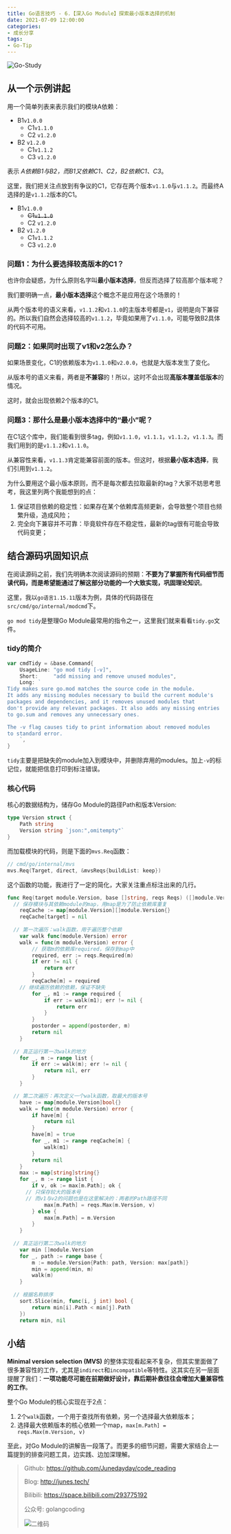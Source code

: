 ```yaml
---
title: Go语言技巧 - 6.【深入Go Module】探索最小版本选择的机制
date: 2021-07-09 12:00:00
categories: 
- 成长分享
tags:
- Go-Tip
---
```


![Go-Study](https://i.loli.net/2021/05/05/2bmr98tG3xDneL5.jpg)

## 从一个示例讲起

用一个简单列表来表示我们的模块A依赖：

- B1`v1.0.0`
  - C1`v1.1.0`
  - C2 `v1.2.0`
- B2 `v1.2.0`
  - C1`v1.1.2`
  - C3 `v1.2.0`

表示 *A依赖B1与B2，而B1又依赖C1、C2，B2依赖C1、C3*。

这里，我们把关注点放到有争议的C1，它存在两个版本`v1.1.0`与`v1.1.2`。而最终A选择的是`v1.1.2`版本的C1。

- B1`v1.0.0`
  - ~~C1`v1.1.0`~~
  - C2 `v1.2.0`
- B2 `v1.2.0`
  - C1`v1.1.2`
  - C3 `v1.2.0`



### 问题1：为什么要选择较高版本的C1？

也许你会疑惑，为什么原则名字叫**最小版本选择**，但反而选择了较高那个版本呢？

我们要明确一点，**最小版本选择**这个概念不是应用在这个场景的！

从两个版本号的语义来看，`v1.1.2`和`v1.1.0`的主版本号都是`v1`，说明是向下兼容的。所以我们自然会选择较高的`v1.1.2`，毕竟如果用了`v1.1.0`，可能导致B2具体的代码不可用。



### 问题2：如果同时出现了v1和v2怎么办？

如果场景变化，C1的依赖版本为`v1.1.0`和`v2.0.0`，也就是大版本发生了变化。

从版本号的语义来看，两者是**不兼容**的！所以，这时不会出现**高版本覆盖低版本**的情况。

这时，就会出现依赖2个版本的C1。



### 问题3：那什么是最小版本选择中的“最小”呢？

在C1这个库中，我们能看到很多tag，例如`v1.1.0`，`v1.1.1`，`v1.1.2`，`v1.1.3`。而我们用到的是`v1.1.2`和`v1.1.0`。

从兼容性来看，`v1.1.3`肯定能兼容前面的版本。但这时，根据**最小版本选择**，我们引用到`v1.1.2`。

为什么要用这个最小版本原则，而不是每次都去拉取最新的tag？大家不妨思考思考，我这里列两个我能想到的点：

1. 保证项目依赖的稳定性：如果存在某个依赖库高频更新，会导致整个项目也频繁升级，造成风险；
2. 完全向下兼容并不可靠：毕竟软件存在不稳定性，最新的tag很有可能会导致代码变更；



## 结合源码巩固知识点

在阅读源码之前，我们先明确本次阅读源码的预期：**不要为了掌握所有代码细节而读代码，而是希望能通过了解这部分功能的一个大致实现，巩固理论知识**。

这里，我以`go语言1.15.11`版本为例，具体的代码路径在`src/cmd/go/internal/modcmd`下。

`go mod tidy`是整理Go Module最常用的指令之一，这里我们就来看看`tidy.go`文件。

### tidy的简介

```go
var cmdTidy = &base.Command{
	UsageLine: "go mod tidy [-v]",
	Short:     "add missing and remove unused modules",
	Long: `
Tidy makes sure go.mod matches the source code in the module.
It adds any missing modules necessary to build the current module's
packages and dependencies, and it removes unused modules that
don't provide any relevant packages. It also adds any missing entries
to go.sum and removes any unnecessary ones.

The -v flag causes tidy to print information about removed modules
to standard error.
	`,
}
```

`tidy`主要是把缺失的module加入到模块中，并删除弃用的modules。加上`-v`的标记位，就能把信息打印到标注错误。

### 核心代码

核心的数据结构为，储存Go Module的路径Path和版本Version:

```go
type Version struct {
	Path string
	Version string `json:",omitempty"`
}
```

而加载模块的代码，则是下面的`mvs.Req`函数：

```go
// cmd/go/internal/mvs
mvs.Req(Target, direct, &mvsReqs{buildList: keep})
```

这个函数的功能，我进行了一定的简化，大家关注重点标注出来的几行。

```go
func Req(target module.Version, base []string, reqs Reqs) ([]module.Version, error) {
  // 保存模块与其依赖module的map，用map是为了防止依赖库重复
	reqCache := map[module.Version][]module.Version{}
	reqCache[target] = nil
  
  // 第一次遍历：walk函数，用于遍历整个依赖
	var walk func(module.Version) error
	walk = func(m module.Version) error {
		// 获取m的依赖库required，保存到map中
		required, err := reqs.Required(m)
		if err != nil {
			return err
		}
		reqCache[m] = required
    // 继续遍历依赖的依赖，保证不缺失
		for _, m1 := range required {
			if err := walk(m1); err != nil {
				return err
			}
		}
		postorder = append(postorder, m)
		return nil
	}
  
  // 真正运行第一次walk的地方
	for _, m := range list {
		if err := walk(m); err != nil {
			return nil, err
		}
	}

  // 第二次遍历：再次定义一个walk函数，取最大的版本号
	have := map[module.Version]bool{}
	walk = func(m module.Version) error {
		if have[m] {
			return nil
		}
		have[m] = true
		for _, m1 := range reqCache[m] {
			walk(m1)
		}
		return nil
	}
	max := map[string]string{}
	for _, m := range list {
		if v, ok := max[m.Path]; ok {
      // 只保存较大的版本号
      // 而v1与v2的问题也是在这里解决的：两者的Path路径不同
			max[m.Path] = reqs.Max(m.Version, v)
		} else {
			max[m.Path] = m.Version
		}
	}
	
  // 真正运行第二次walk的地方
	var min []module.Version
	for _, path := range base {
		m := module.Version{Path: path, Version: max[path]}
		min = append(min, m)
		walk(m)
	}
	
  // 根据名称排序
	sort.Slice(min, func(i, j int) bool {
		return min[i].Path < min[j].Path
	})
	return min, nil
```



## 小结

**Minimal version selection (MVS)** 的整体实现看起来不复杂，但其实里面做了很多兼容性的工作，尤其是`indirect`和`incompatible`等特性。这其实在另一层面提醒了我们：**一项功能尽可能在前期做好设计，靠后期补救往往会增加大量兼容性的工作**。

整个Go Module的核心实现在于2点：

1. 2个`walk`函数，一个用于查找所有依赖，另一个选择最大依赖版本；
2. 选择最大依赖版本的核心依赖一个map，`max[m.Path] = reqs.Max(m.Version, v)`

至此，对Go Module的讲解告一段落了。而更多的细节问题，需要大家结合上一篇提到的排查问题工具，边实践、边加深理解。



> Github: https://github.com/Junedayday/code_reading
>
> Blog: http://junes.tech/
>
> Bilibili: https://space.bilibili.com/293775192
>
> 公众号: golangcoding
>
>  ![二维码](https://i.loli.net/2021/02/28/RPzy7Hjc9GZ8I3e.jpg)

